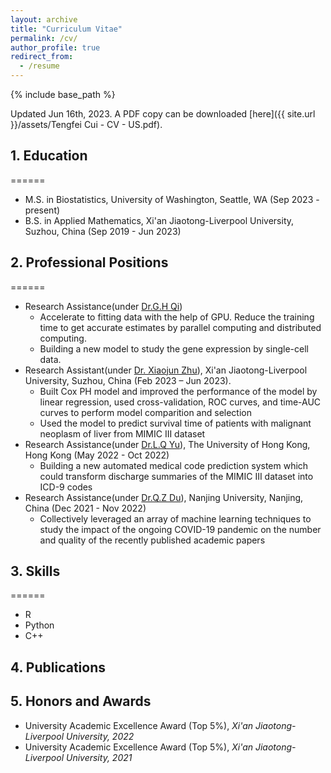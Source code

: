```yaml
---
layout: archive
title: "Curriculum Vitae"
permalink: /cv/
author_profile: true
redirect_from:
  - /resume
---
```


{% include base_path %}

Updated Jun 16th, 2023. A PDF copy can be downloaded [here]({{ site.url }}/assets/Tengfei Cui - CV - US.pdf).


## 1. Education
======
* M.S. in Biostatistics, University of Washington, Seattle, WA (Sep 2023 - present)
* B.S. in Applied Mathematics, Xi'an Jiaotong-Liverpool University, Suzhou, China (Sep 2019 - Jun 2023)

## 2. Professional Positions
======
* Research Assistance(under [Dr.G.H Qi](https://www.biostat.washington.edu/people/guanghao-qi))
  * Accelerate to fitting data with the help of GPU. Reduce the training time to get accurate estimates by parallel computing and distributed computing.
  * Building a new model to study the gene expression by single-cell data.
* Research Assistant(under [Dr. Xiaojun Zhu](https://www.xjtlu.edu.cn/en/departments/academic-departments/statistics-and-actuarial-science/staff/xiaojun-zhu?u_atoken=1686886151720.2617&u_asession=01BsAycoSMD1ySsq2Xz2R2wgTleIeKUubCGL8oo-zADdtTvQyWMop3wzPzpncbNU9XgUogcxGXazfr80Vhmi_Kt6EHAWGCohGyilvEdFISoBD4Qq5qDLvkAfop-GhE776rKLQTFkf1LXGASygBIlS7Rw&u_asig=05KzI-lod2to6arns9bqewPxy_dyE2TE1n6Fa_CJ8eCbuLi89e1PjSUd_Y5SjVXHqE3eii1Hm6Vqa_nYiNoywU9W41aEeQo0HJY0FMsyUp7uNjiLtrxmLlTYa42HKaFFqOBUoYIkWhwjMsYUCrCD2j9BIFDjyww43isO8brKalpuNXGguIzpigSH10d0w4UfJN7sE_30OMprlJ39z3n5juLWcdLGyVg6_INYtOOcXPDsDWeYgbcGBEgPLXHlTp1IkFgv3DR1A6IZoCvHOHUI1i8X1_f_uiWTRqwcR87rod8BaDdv6hD_gBmESFNMp2Ma6-RK0EQPkG2zZ0IHfYdWTPtQ&u_aref=PcmkrfUJ%2BfOu54TcF%2FPgK2xJLI4%3D)), Xi'an Jiaotong-Liverpool University, Suzhou, China (Feb 2023 – Jun 2023).
    * Built Cox PH model and improved the performance of the model by linear regression, used cross-validation, ROC curves, and time-AUC curves to perform model comparition and selection
    * Used the model to predict survival time of patients with malignant neoplasm of liver from MIMIC III dataset 
* Research Assistance(under [Dr.L.Q Yu](https://yulequan.github.io/)), The University of Hong Kong, Hong Kong (May 2022 - Oct 2022)
    * Building a new automated medical code prediction system which could transform discharge summaries of the 
MIMIC III dataset into ICD-9 codes
* Research Assistance(under [Dr.Q.Z Du](https://scholar.google.com/citations?user=A-H-yvQAAAAJ&hl=en)), Nanjing University, Nanjing, China (Dec 2021 - Nov 2022)
    * Collectively leveraged an array of machine learning techniques to study the impact of the ongoing COVID-19 
pandemic on the number and quality of the recently published academic papers 
  
## 3. Skills
======
* R 
* Python
* C++

## 4. Publications

## 5. Honors and Awards
* University Academic Excellence Award (Top 5%), _Xi'an Jiaotong-Liverpool University, 2022_
* University Academic Excellence Award (Top 5%), _Xi'an Jiaotong-Liverpool University, 2021_




